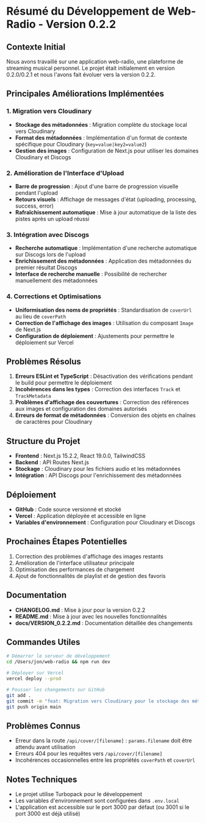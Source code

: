 # Résumé du Développement de Web-Radio - Version 0.2.2

## Contexte Initial
Nous avons travaillé sur une application web-radio, une plateforme de streaming musical personnel. Le projet était initialement en version 0.2.0/0.2.1 et nous l'avons fait évoluer vers la version 0.2.2.

## Principales Améliorations Implémentées

### 1. Migration vers Cloudinary
- **Stockage des métadonnées** : Migration complète du stockage local vers Cloudinary
- **Format des métadonnées** : Implémentation d'un format de contexte spécifique pour Cloudinary (`key=value|key2=value2`)
- **Gestion des images** : Configuration de Next.js pour utiliser les domaines Cloudinary et Discogs

### 2. Amélioration de l'Interface d'Upload
- **Barre de progression** : Ajout d'une barre de progression visuelle pendant l'upload
- **Retours visuels** : Affichage de messages d'état (uploading, processing, success, error)
- **Rafraîchissement automatique** : Mise à jour automatique de la liste des pistes après un upload réussi

### 3. Intégration avec Discogs
- **Recherche automatique** : Implémentation d'une recherche automatique sur Discogs lors de l'upload
- **Enrichissement des métadonnées** : Application des métadonnées du premier résultat Discogs
- **Interface de recherche manuelle** : Possibilité de rechercher manuellement des métadonnées

### 4. Corrections et Optimisations
- **Uniformisation des noms de propriétés** : Standardisation de `coverUrl` au lieu de `coverPath`
- **Correction de l'affichage des images** : Utilisation du composant `Image` de Next.js
- **Configuration de déploiement** : Ajustements pour permettre le déploiement sur Vercel

## Problèmes Résolus
1. **Erreurs ESLint et TypeScript** : Désactivation des vérifications pendant le build pour permettre le déploiement
2. **Incohérences dans les types** : Correction des interfaces `Track` et `TrackMetadata`
3. **Problèmes d'affichage des couvertures** : Correction des références aux images et configuration des domaines autorisés
4. **Erreurs de format de métadonnées** : Conversion des objets en chaînes de caractères pour Cloudinary

## Structure du Projet
- **Frontend** : Next.js 15.2.2, React 19.0.0, TailwindCSS
- **Backend** : API Routes Next.js
- **Stockage** : Cloudinary pour les fichiers audio et les métadonnées
- **Intégration** : API Discogs pour l'enrichissement des métadonnées

## Déploiement
- **GitHub** : Code source versionné et stocké
- **Vercel** : Application déployée et accessible en ligne
- **Variables d'environnement** : Configuration pour Cloudinary et Discogs

## Prochaines Étapes Potentielles
1. Correction des problèmes d'affichage des images restants
2. Amélioration de l'interface utilisateur principale
3. Optimisation des performances de chargement
4. Ajout de fonctionnalités de playlist et de gestion des favoris

## Documentation
- **CHANGELOG.md** : Mise à jour pour la version 0.2.2
- **README.md** : Mise à jour avec les nouvelles fonctionnalités
- **docs/VERSION_0.2.2.md** : Documentation détaillée des changements

## Commandes Utiles
```bash
# Démarrer le serveur de développement
cd /Users/jon/web-radio && npm run dev

# Déployer sur Vercel
vercel deploy --prod

# Pousser les changements sur GitHub
git add .
git commit -m "feat: Migration vers Cloudinary pour le stockage des métadonnées (v0.2.2)"
git push origin main
```

## Problèmes Connus
- Erreur dans la route `/api/cover/[filename]` : `params.filename` doit être attendu avant utilisation
- Erreurs 404 pour les requêtes vers `/api/cover/[filename]`
- Incohérences occasionnelles entre les propriétés `coverPath` et `coverUrl`

## Notes Techniques
- Le projet utilise Turbopack pour le développement
- Les variables d'environnement sont configurées dans `.env.local`
- L'application est accessible sur le port 3000 par défaut (ou 3001 si le port 3000 est déjà utilisé) 